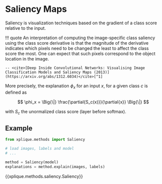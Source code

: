 # Saliency Maps

Saliency is visualization techniques based on the gradient of a class score relative to the
input.

!!! quote
    An interpretation of computing the image-specific class saliency using the class score derivative
    is that the magnitude of the derivative indicates which pixels need to be changed the least
    to affect the class score the most. One can expect that such pixels correspond to the object location
    in the image. 
    
    -- <cite>[Deep Inside Convolutional Networks: Visualising Image Classification Models and Saliency Maps (2013)](https://arxiv.org/abs/1312.6034)</cite>[^1]

More precisely, the explanation $\phi_x$ for an input $x$, for a given class $c$ is defined as

$$ \phi_x = \Big{\|} \frac{\partial{S_c(x)}}{\partial{x}} \Big{\|} $$

with $S_c$ the unormalized class score (layer before softmax).

## Example

```python
from xplique.methods import Saliency

# load images, labels and model
# ...

method = Saliency(model)
explanations = method.explain(images, labels)
```

{{xplique.methods.saliency.Saliency}}

[^1]:[Deep Inside Convolutional Networks: Visualising Image Classification Models and Saliency Maps](https://arxiv.org/abs/1312.6034)